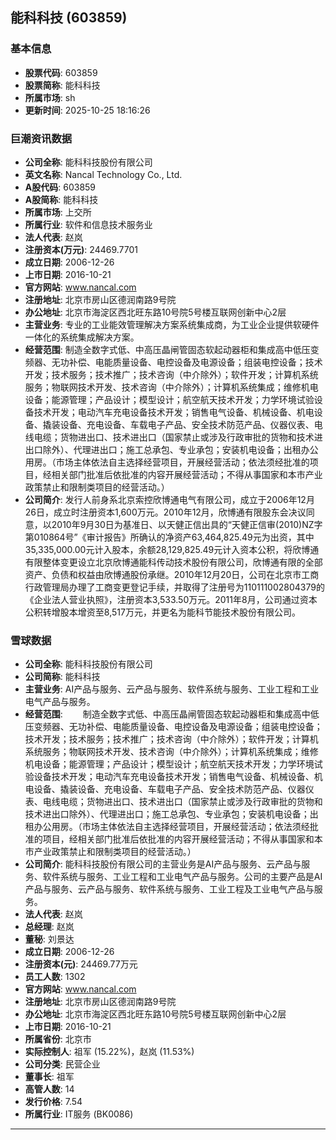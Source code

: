 ## 能科科技 (603859)

### 基本信息

- **股票代码**: 603859
- **股票简称**: 能科科技
- **所属市场**: sh
- **更新时间**: 2025-10-25 18:16:26

### 巨潮资讯数据

- **公司全称**: 能科科技股份有限公司
- **英文名称**: Nancal Technology Co., Ltd.
- **A股代码**: 603859
- **A股简称**: 能科科技
- **所属市场**: 上交所
- **所属行业**: 软件和信息技术服务业
- **法人代表**: 赵岚
- **注册资本(万元)**: 24469.7701
- **成立日期**: 2006-12-26
- **上市日期**: 2016-10-21
- **官方网站**: www.nancal.com
- **注册地址**: 北京市房山区德润南路9号院
- **办公地址**: 北京市海淀区西北旺东路10号院5号楼互联网创新中心2层
- **主营业务**: 专业的工业能效管理解决方案系统集成商，为工业企业提供软硬件一体化的系统集成解决方案。
- **经营范围**: 制造全数字式低、中高压晶闸管固态软起动器柜和集成高中低压变频器、无功补偿、电能质量设备、电控设备及电源设备；组装电控设备；技术开发；技术服务；技术推广；技术咨询（中介除外）；软件开发；计算机系统服务；物联网技术开发、技术咨询（中介除外）；计算机系统集成；维修机电设备；能源管理；产品设计；模型设计；航空航天技术开发；力学环境试验设备技术开发；电动汽车充电设备技术开发；销售电气设备、机械设备、机电设备、撬装设备、充电设备、车载电子产品、安全技术防范产品、仪器仪表、电线电缆；货物进出口、技术进出口（国家禁止或涉及行政审批的货物和技术进出口除外）、代理进出口；施工总承包、专业承包；安装机电设备；出租办公用房。（市场主体依法自主选择经营项目，开展经营活动；依法须经批准的项目，经相关部门批准后依批准的内容开展经营活动；不得从事国家和本市产业政策禁止和限制类项目的经营活动。）
- **公司简介**: 发行人前身系北京索控欣博通电气有限公司，成立于2006年12月26日，成立时注册资本1,600万元。2010年12月，欣博通有限股东会决议同意，以2010年9月30日为基准日、以天健正信出具的“天健正信审(2010)NZ字第010864号”《审计报告》所确认的净资产63,464,825.49元为出资，其中35,335,000.00元计入股本，余额28,129,825.49元计入资本公积，将欣博通有限整体变更设立北京欣博通能科传动技术股份有限公司，欣博通有限的全部资产、负债和权益由欣博通股份承继。2010年12月20日，公司在北京市工商行政管理局办理了工商变更登记手续，并取得了注册号为110111002804379的《企业法人营业执照》，注册资本3,533.50万元。2011年8月，公司通过资本公积转增股本增资至8,517万元，并更名为能科节能技术股份有限公司。

### 雪球数据

- **公司全称**: 能科科技股份有限公司
- **公司简称**: 能科科技
- **主营业务**: AI产品与服务、云产品与服务、软件系统与服务、工业工程和工业电气产品与服务。
- **经营范围**: 　　制造全数字式低、中高压晶闸管固态软起动器柜和集成高中低压变频器、无功补偿、电能质量设备、电控设备及电源设备；组装电控设备；技术开发；技术服务；技术推广；技术咨询（中介除外）；软件开发；计算机系统服务；物联网技术开发、技术咨询（中介除外）；计算机系统集成；维修机电设备；能源管理；产品设计；模型设计；航空航天技术开发；力学环境试验设备技术开发；电动汽车充电设备技术开发；销售电气设备、机械设备、机电设备、撬装设备、充电设备、车载电子产品、安全技术防范产品、仪器仪表、电线电缆；货物进出口、技术进出口（国家禁止或涉及行政审批的货物和技术进出口除外）、代理进出口；施工总承包、专业承包；安装机电设备；出租办公用房。（市场主体依法自主选择经营项目，开展经营活动；依法须经批准的项目，经相关部门批准后依批准的内容开展经营活动；不得从事国家和本市产业政策禁止和限制类项目的经营活动。）
- **公司简介**: 能科科技股份有限公司的主营业务是AI产品与服务、云产品与服务、软件系统与服务、工业工程和工业电气产品与服务。公司的主要产品是AI产品与服务、云产品与服务、软件系统与服务、工业工程及工业电气产品与服务。
- **法人代表**: 赵岚
- **总经理**: 赵岚
- **董秘**: 刘景达
- **成立日期**: 2006-12-26
- **注册资本(元)**: 24469.77万元
- **员工人数**: 1302
- **官方网站**: www.nancal.com
- **注册地址**: 北京市房山区德润南路9号院
- **办公地址**: 北京市海淀区西北旺东路10号院5号楼互联网创新中心2层
- **上市日期**: 2016-10-21
- **所属省份**: 北京市
- **实际控制人**: 祖军 (15.22%)，赵岚 (11.53%)
- **公司分类**: 民营企业
- **董事长**: 祖军
- **高管人数**: 14
- **发行价格**: 7.54
- **所属行业**: IT服务 (BK0086)

---